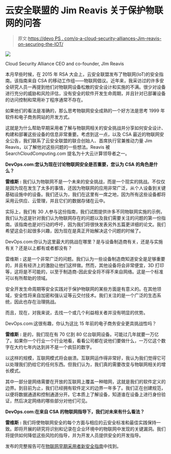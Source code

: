 # 云安全联盟的 Jim Reavis 关于保护物联网的问答

> 原文:[https://devo PS . com/q-a-cloud-security-alliances-Jim-reavis-on-securing-the-IOT/](https://devops.com/q-a-cloud-security-alliances-jim-reavis-on-securing-the-iot/)

[![](../Images/435d5471fb2597019ab82d034c594854.png)](https://devops.com/wp-content/uploads/2015/04/hi-rez-reavis.jpg)

Cloud Security Alliance CEO and co-founder, JIm Reavis

本月早些时候，在 2015 年 RSA 大会上，云安全联盟发布了物联网(IoT)的安全指南。该指南来自 CSA 的移动工作组——物联网倡议。近年来，我采访过的许多安全研究人员一再提到他们对物联网设备松散的安全设计和实施的不满。很少对设备进行充分的威胁和风险评估，没有安全的软件开发生命周期，并且针对已部署设备的访问控制和常用补丁程序通常不存在。

如果他们的看法是准确的，那么思考物联网安全成熟的一个好方法是思考 1999 年软件和电子商务网站的开发方式。

这就是为什么帮助早期采用者了解与物联网相关的安全挑战并分享如何安全设计、构建和部署这些设备的信息非常重要。考虑到这一点，以及 CSA 最近的物联网安全公告，我们联系了云安全联盟的联合创始人、首席执行官兼推动力量 Jim Reavis，以了解他对这些问题的一些想法。Reavis 被 SearchCloudComputing.com 提名为十大云计算领导者之一。

**DevOps.com:您认为现在讨论物联网安全是否重要，您认为 CSA 的角色是什么？**

**雷维斯** **:** 我们认为物联网不是一个未来的安全挑战，而是一个现实的挑战。不仅仅是因为现在发生了太多的事情，还因为物联网的应用非常广泛，从个人设备到关键基础设施中的设备。我们还认为，我们在这里有一席之地，因为所有这些设备都将采用云供应、云管理，并且它们的数据存储在云中。

实际上，我们有 30 人参与这份指南，我们试图提供许多不同物联网实施的示例，我们认为这是针对我们认为物联网存在的问题以及我们需要关注的问题的第一份指南。该指南也是对行动的呼吁，因为我们将很快发表另外五篇更详细的论文。我们希望这会引起很多兴趣，因为现在是真正开始解决这个问题的时候了。

DevOps.com:你认为这里最大的挑战在哪里？是与设备制造商有关，还是与实施有关？还是以上都有或者都没有？

雷维斯 **:** 这是一个非常广泛的问题。我们认为一些设备制造商知道安全是足够重要的，并且有经济上的激励让他们这样做。然而，其他设备将会非常便宜，3D 打印等，这将是不可能的，以至于制造商-因此安全将不得不来自网络。这是一个标准可以有所帮助的领域。

安全开发生命周期等安全实践对于保护物联网的某些方面是有意义的。在其他领域，安全性将来自加密和强认证等云交付技术。我们关注的是一个广泛的生态系统，因此也存在治理挑战。

而且，现在，对我来说，去找一个或几个利益相关者并没有明显的优势。

DevOps.com:这很有趣，你认为这比 15 年前的电子商务安全更具挑战性吗？

**雷维斯** **:** 是的，我们现在有 70 亿到 80 亿台联网设备。可能过几年就要一万亿了。如果你一个行业一个行业地看，看看公司都在说他们要做什么，一万亿这个数字在大约七年内达到并不是一个疯狂的数字。

以这样的规模，互联网模式将会崩溃。互联网运作得非常好，我认为我们觉得它可以处理我们扔给它的任何东西。但我们认为，我们真的需要改变与物联网相关的增长模式。

其中一部分是网络需要在开放的互联网上覆盖一种暗网，这就是我们的软件定义的边界。到目前为止，我们已经拥有软件定义的边界一年多了。我们正在创建规范，以便将数据通道和控制通道分开。它本质上了解设备，知道谁在设备上进行身份验证，然后决定网络的哪些部分对他们可见。

**DevOps.com:在来自 CSA 的物联网指导下，我们对未来有什么看法？**

**雷维斯** **:** 我们将使物联网安全的每个方面与相应的云安全标准和最佳实践保持一致。即将开展的研究将识别和记录在企业环境中的物联网中发现的关键漏洞。我们将提供如何降低这些风险的指导，并为开发人员提供安全的开发指导。

发布的完整报告可在[物联网早期采用者新安全指南](https://downloads.cloudsecurityalliance.org/whitepapers/Security_Guidance_for_Early_Adopters_of_the_Internet_of_Things.pdf)中找到。